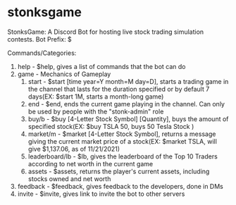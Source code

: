 # stonksgame
StonksGame: A Discord Bot for hosting live stock trading simulation contests. Bot Prefix: $

Commands/Categories:

1. help - $help, gives a list of commands that the bot can do
2. game - Mechanics of Gameplay
    1. start - $start [time year=Y month=M day=D],  starts a trading game in the channel that lasts for the duration specified or by default 7 days(EX: $start 1M, starts a month-long game)
    2. end - $end, ends the current game playing in the channel. Can only be used by people with the "stonk-admin" role
    3. buy/b - $buy [4-Letter Stock Symbol] [Quantity], buys the amount of specified stock(EX: $buy TSLA 50, buys 50 Tesla Stock )
    4. market/m - $market [4-Letter Stock Symbol], returns a message giving the current market price of a stock(EX: $market TSLA, will give $1,137.06, as of 11/21/2021)
    5. leaderboard/lb - $lb, gives the leaderboard of the Top 10 Traders according to net worth in the current game
    6. assets - $assets, returns the player's current assets, including stocks owned and net worth
3. feedback - $feedback, gives feedback to the developers, done in DMs
4. invite - $invite, gives link to invite the bot to other servers
